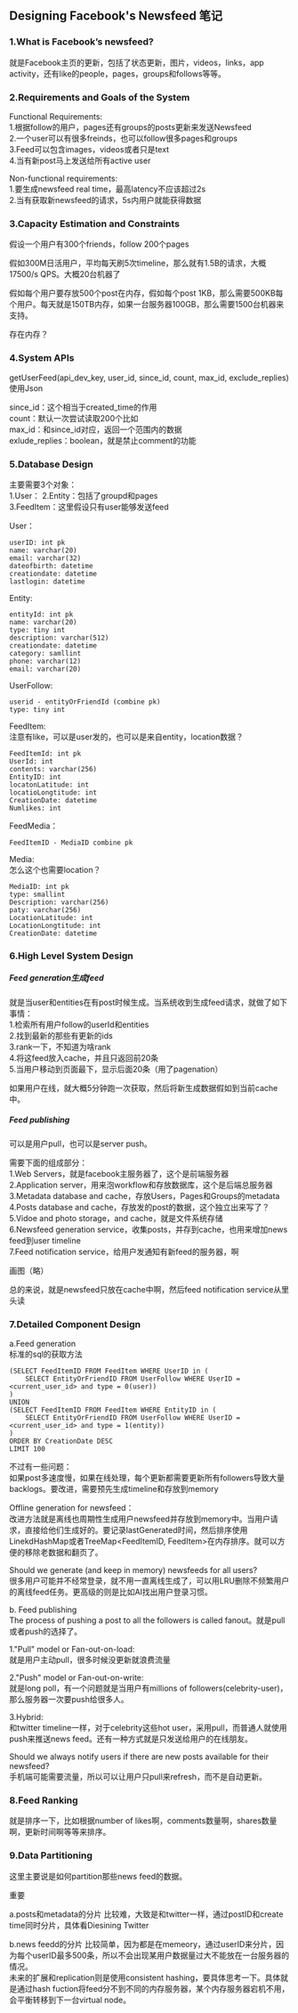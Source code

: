 ## Designing Facebook's Newsfeed 笔记

### 1.What is Facebook’s newsfeed?
就是Facebook主页的更新，包括了状态更新，图片，videos，links，app activity，还有like的people，pages，groups和follows等等。

### 2.Requirements and Goals of the System
Functional Requirements:  
1.根据follow的用户，pages还有groups的posts更新来发送Newsfeed  
2.一个user可以有很多freinds，也可以follow很多pages和groups  
3.Feed可以包含images，videos或者只是text  
4.当有新post马上发送给所有active user

Non-functional requirements:  
1.要生成newsfeed real time，最高latency不应该超过2s  
2.当有获取新newsfeed的请求，5s内用户就能获得数据

### 3.Capacity Estimation and Constraints
假设一个用户有300个friends，follow 200个pages

假如300M日活用户，平均每天刷5次timeline，那么就有1.5B的请求，大概17500/s QPS。大概20台机器了

假如每个用户要存放500个post在内存，假如每个post 1KB，那么需要500KB每个用户。每天就是150TB内存，如果一台服务器100GB，那么需要1500台机器来支持。

存在内存？

### 4.System APIs
getUserFeed(api_dev_key, user_id, since_id, count, max_id, exclude_replies)  
使用Json

since_id：这个相当于created_time的作用  
count：默认一次尝试读取200个比如  
max_id：和since_id对应，返回一个范围内的数据  
exlude_replies：boolean，就是禁止comment的功能

### 5.Database Design
主要需要3个对象：  
1.User： 
2.Entity：包括了groupd和pages  
3.FeedItem：这里假设只有user能够发送feed  

User：
```
userID: int pk
name: varchar(20)
email: varchar(32)
dateofbirth: datetime
creationdate: datetime
lastlogin: datetime
```

Entity:
```
entityId: int pk
name: varchar(20)
type: tiny int
description: varchar(512)
creationdate: datetime
category: samllint
phone: varchar(12)
email: varchar(20)
```

UserFollow:
```
userid - entityOrFriendId (combine pk)
type: tiny int
```

FeedItem:  
注意有like，可以是user发的，也可以是来自entity，location数据？
```
FeedItemId: int pk
UserId: int
contents: varchar(256)
EntityID: int
locatonLatitude: int
locatioLongtitude: int
CreationDate: datetime
Numlikes: int
```

FeedMedia：
```
FeedItemID - MediaID combine pk
```

Media:  
怎么这个也需要location？
```
MediaID: int pk
type: smallint
Description: varchar(256)
paty: varchar(256)
LocationLatitude: int
LocationLongtitude: int
CreationDate: datetime
```

### 6.High Level System Design

##### Feed generation生成feed  
就是当user和entities在有post时候生成。当系统收到生成feed请求，就做了如下事情：  
1.检索所有用户follow的userId和entities  
2.找到最新的那些有更新的ids  
3.rank一下，不知道为啥rank  
4.将这feed放入cache，并且只返回前20条  
5.当用户移动到页面最下，显示后面20条（用了pagenation）

如果用户在线，就大概5分钟跑一次获取，然后将新生成数据假如到当前cache中。

##### Feed publishing
可以是用户pull，也可以是server push。

需要下面的组成部分：  
1.Web Servers，就是facebook主服务器了，这个是前端服务器    
2.Application server，用来泡workflow和存放数据库，这个是后端总服务器    
3.Metadata database and cache，存放Users，Pages和Groups的metadata  
4.Posts database and cache，存放发的post的数据，这个独立出来写了？    
5.Vidoe and photo storage，and cache，就是文件系统存储  
6.Newsfeed generation service，收集posts，并存到cache，也用来增加news feed到user timeline  
7.Feed notification service，给用户发通知有新feed的服务器，啊

画图（略）

总的来说，就是newsfeed只放在cache中啊，然后feed notification service从里头读

### 7.Detailed Component Design
a.Feed generation  
标准的sql的获取方法
```
(SELECT FeedItemID FROM FeedItem WHERE UserID in (
    SELECT EntityOrFriendID FROM UserFollow WHERE UserID = <current_user_id> and type = 0(user))
)
UNION
(SELECT FeedItemID FROM FeedItem WHERE EntityID in (
    SELECT EntityOrFriendID FROM UserFollow WHERE UserID = <current_user_id> and type = 1(entity))
)
ORDER BY CreationDate DESC 
LIMIT 100
```
不过有一些问题：  
如果post多速度慢，如果在线处理，每个更新都需要更新所有followers导致大量backlogs。要改进，需要预先生成timeline和存放到memory

Offline generation for newsfeed：  
改进方法就是离线也周期性生成用户newsfeed并存放到memory中。当用户请求，直接给他们生成好的。要记录lastGenerated时间，然后排序使用LinekdHashMap或者TreeMap<FeedItemID, FeedItem>在内存排序。就可以方便的移除老数据和翻页了。

Should we generate (and keep in memory) newsfeeds for all users?  
很多用户可能并不经常登录，就不用一直离线生成了，可以用LRU删除不频繁用户的离线feed任务。更高级的则是比如AI找出用户登录习惯。

b. Feed publishing  
The process of pushing a post to all the followers is called fanout。就是pull或者push的选择了。  

1."Pull" model or Fan-out-on-load:   
就是用户主动pull，很多时候没更新就浪费流量

2."Push" model or Fan-out-on-write:  
就是long poll，有一个问题就是当用户有millions of followers(celebrity-user)，那么服务器一次要push给很多人。

3.Hybrid:  
和twitter timeline一样，对于celebrity这些hot user，采用pull，而普通人就使用push来推送news feed。还有一种方式就是只发送给用户的在线朋友。

Should we always notify users if there are new posts available for their newsfeed?   
手机端可能需要流量，所以可以让用户只pull来refresh，而不是自动更新。

### 8.Feed Ranking
就是排序一下，比如根据number of likes啊，comments数量啊，shares数量啊，更新时间啊等等来排序。

### 9.Data Partitioning
这里主要说是如何partition那些news feed的数据。

重要

a.posts和metadata的分片
比较难，大致是和twitter一样，通过postID和create time同时分片，具体看Diesining Twitter

b.news feedd的分片
比较简单，因为都是在memeory，通过userID来分片，因为每个userID最多500条，所以不会出现某用户数据量过大不能放在一台服务器的情况。  
未来的扩展和replication则是使用consistent hashing，要具体思考一下。具体就是通过hash fuction将feed分不到不同的内存服务器，某个内存服务器宕机不用，会平衡转移到下一台virtual node。












